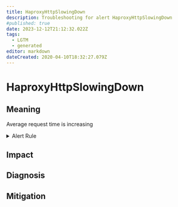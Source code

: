 ```yaml
---
title: HaproxyHttpSlowingDown
description: Troubleshooting for alert HaproxyHttpSlowingDown
#published: true
date: 2023-12-12T21:12:32.022Z
tags: 
  - LGTM
  - generated
editor: markdown
dateCreated: 2020-04-10T18:32:27.079Z
---
```


# HaproxyHttpSlowingDown

## Meaning
[//]: # "Short paragraph that explains what the alert means"
Average request time is increasing

<details>
  <summary>Alert Rule</summary>

{{% rule "haproxy/haproxy-exporter-v1.yml" "HaproxyHttpSlowingDown" %}}

<!-- Rule when generated

```yaml
alert: HaproxyHttpSlowingDown
expr: avg by (backend) (haproxy_backend_http_total_time_average_seconds) > 1
for: 1m
labels:
    severity: warning
annotations:
    summary: HAProxy HTTP slowing down (instance {{ $labels.instance }})
    description: |-
        Average request time is increasing
          VALUE = {{ $value }}
          LABELS = {{ $labels }}
    runbook: https://github.com/srerun/prometheus-alerts/blob/main/content/runbooks/haproxy-exporter-v1/HaproxyHttpSlowingDown.md

```

-->

</details>


## Impact
[//]: # "What could / will happen if the alert is not addressed"



## Diagnosis
[//]: # "Steps to take to identify the cause of the problem"



## Mitigation
[//]: # "The steps necessary to resolve the alert"
